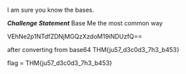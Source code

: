 I am sure you know the bases. 

***Challenge Statement***
Base Me the most common way 

>>>>>>>>>>>>>>>>>>>>>>>>>>>>>>>>>>>>>
VEhNe2p1NTdfZDNjMGQzXzdoM19iNDUzfQ==


after converting from base64
THM{ju57_d3c0d3_7h3_b453}
>>>>>>>>>>>>>>>>>>>>>>>>>>>>>>>>>>
flag = THM{ju57_d3c0d3_7h3_b453}
